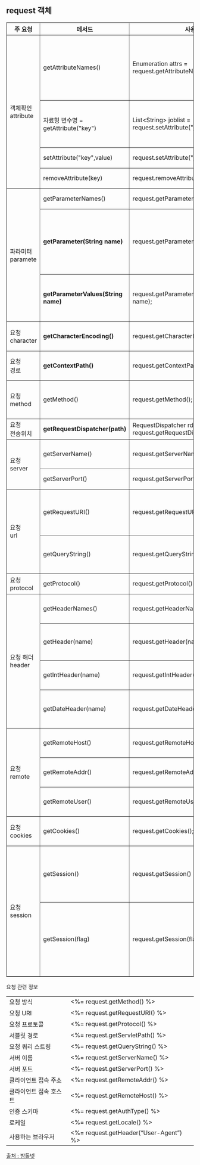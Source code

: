 ## request 객체

<table border="1" cellspacing="0">
<tr>
    <th>주 요청</th>
    <th>메서드</th>
    <th>사용</th>
    <th>설명</th>
</tr>
<tr>
    <td rowspan="4">객체확인<br>attribute</td>
    <td>getAttributeNames()</td>
    <td>Enumeration attrs = request.getAttributeNames();</td>
    <td>페이지로 넘어온 전체 속성값(key,value) 를 확인
        <br>관련된 모든 속성의 이름을 읽어 들인다.
    </td>
</tr>
<tr>
    <td>자료형 변수명 = getAttribute("key")</td>
    <td>List&lt;String&gt; joblist = request.setAttribute("job");</td>
    <td>key 값의 value들을 가져온다. 
        <br>value의 자료형에 따라 변수 자료형 변경
    </td>
</tr>
<tr>
    <td>setAttribute("key",value)</td>
    <td>request.setAttribute("job", jobList);</td>
    <td>key에 value들을 저장한다.
    </td>
</tr>
<tr>
    <td>removeAttribute(key)</td>
    <td>request.removeAttribute("job");</td>
    <td>key값인 객체를 삭제한다.
    </td>
</tr>
<tr>
    <td rowspan="3">파라미터<br>paramete</td>
    <td>getParameterNames()</td>
    <td>request.getParameterNames();</td>
    <td>모든 파라미터의 이름 </td>
</tr>
<tr>
    <td><b>getParameter(String name)</b></td>
    <td>request.getParameter("pnum");</td>
    <td>지정한 이름을 가진 파라미터 중 첫 번째 파라미터 값을 구한다. 
    <br>존재하지 않을 경우 null 반환
    </td>
</tr>
<tr>
    <td><b>getParameterValues(String name)</b></td>
    <td>request.getParameterValues(String name);</td>
    <td>지정한 이름을 가진 파라미터의 모든 값을 String[]으로 구한다. </td>
</tr>
<tr>
    <td>요청<br>character</td> 
    <td><b>getCharacterEncoding()</b></td>
    <td>request.getCharacterEncoding("utf-8")</td>
    <td>요청에서 사용된 인코딩을 구한다.</td>
</tr>
<tr>
    <td>요청<br>경로</td>
    <td><b>getContextPath()</b></td>
    <td>request.getContextPath();</td>
    <td>String : 경로를 얻는다.(현재 프로젝트명)</td>
</tr>
<tr>
    <td>요청<br>method</td>
    <td>getMethod()</td>
    <td>request.getMethod();</td>
    <td>String : 요청 방식이 GET인지 POST인지 구한다.</td>
</tr>
<tr>
    <td>요청<br>전송위치</td>
    <td><b>getRequestDispatcher(path)</b></td>
    <td>RequestDispatcher rd = request.getRequestDispatcher("test.jsp")</td>
    <td>자료를 보낼 위치 지정
    </td>
</tr>
<tr>
    <td rowspan="2">요청<br>server</td>
    <td>getServerName()</td>
    <td>request.getServerName();</td>
    <td>String : 연결시 사용한 서버 이름</td>
</tr>
<tr>
    <td>getServerPort()</td>
    <td>request.getServerPort();</td>
    <td>int : 서버가 실행중인 서버이름</td>
</tr>
<tr>
    <td rowspan="2">요청<br>url</td>
    <td>getRequestURI()</td>
    <td>request.getRequestURI()</td>
    <td>String : HTTP 요청 URL에서 줄에 있는 쿼리 문자를 제외한 부분을 구한다.</td>
</tr>
<tr>
    <td>getQueryString()</td>
    <td>request.getQueryString()</td>
    <td>요청한 URL다음에 오는 쿼리 문자열을 구한다.</td>
</tr>
<tr>
    <td>요청<br>protocol</td>
    <td>getProtocol()</td>
    <td>request.getProtocol()</td>
    <td>해당 프로토콜을 얻는다.</td>
</tr>
<tr>
    <td rowspan="4">요청 해더<br>header</td>
    <td>getHeaderNames()</td>
    <td>request.getHeaderNames();</td>
    <td>요청과 관련된 모든 해더의 이름을 구한다.</td>
</tr>
<tr>
    <td>getHeader(name)</td>
    <td>request.getHeader(name);</td>
    <td>이름이 name인 해더의 값을 String/String[]으로 구한다.</td>
</tr>
<tr>
    <td>getIntHeader(name)</td>
    <td>request.getIntHeader(name);</td>
    <td>이름이 name인 헤더의 값을 int형으로 구한다.</td>
</tr>
<tr>
    <td>getDateHeader(name)</td>
    <td>request.getDateHeader(name);</td>
    <td>이름이 name인 헤더의 값을 long형으로 구한다.</td>
</tr>

<tr>
    <td rowspan="3">요청<br>remote</td>
    <td>getRemoteHost()</td>
    <td>request.getRemoteHost()</td>
    <td>요청한 호스트의 완전한 이름을 구한다.</td>
</tr>
<tr>
    <td>getRemoteAddr()</td>
    <td>request.getRemoteAddr()</td>
    <td>요청한 호스트의 네트워크 주소(ip)를 구한다.</td>
</tr>
<tr>
    <td>getRemoteUser()</td>
    <td>request.getRemoteUser()</td>
    <td>요청한 사용자의 이름이 존재할 경우 구한다.</td>
</tr>
<tr>
    <td>요청<br>cookies</td>
    <td>getCookies()</td>
    <td>request.getCookies();</td>
    <td>요청과 관련된 모든 쿠키를 구한다.</td>
</tr>
<tr>
    <td rowspan="2">요청<br>session</td>
    <td>getSession()</td>
    <td>request.getSession()</td>
    <td>요청과 관련된 세션 객체를 구한다. 
        <br>만약 존재하지 않으면 새로 생성한다.
    </td>
</tr>
<tr>
    <td>getSession(flag)</td>
    <td>request.getSession(flag)</td>
    <td>요청과 관련된 세션 객체를 구한다. 
        <br>만약 세션이 존재하지 않고 flag가 true이면 
        <br>새로운 세션 객체를 생성한다.
    </td>
</tr>

</table>

<table>
    <tr colspan="2">요청 관련 정보<tr>
<tr> <td>요청 방식</td> <td>&lt;%= request.getMethod() %&gt;</td></tr>
<tr> <td>요청 URI</td> <td>&lt;%= request.getRequestURI() %&gt;</td></tr>
<tr> <td>요청 프로토콜</td> <td>&lt;%= request.getProtocol() %&gt;</td></tr>
<tr> <td>서블릿 경로</td> <td>&lt;%= request.getServletPath() %&gt;</td></tr>
<tr> <td>요청 쿼리 스트링</td> <td>&lt;%= request.getQueryString() %&gt;</td></tr>
<tr> <td>서버 이름</td> <td>&lt;%= request.getServerName() %&gt;</td></tr>
<tr> <td>서버 포트</td> <td>&lt;%= request.getServerPort() %&gt;</td></tr>
<tr> <td>클라이언트 접속 주소</td> <td>&lt;%= request.getRemoteAddr() %&gt;</td></tr>
<tr> <td>클라이언트 접속 호스트</td> <td>&lt;%= request.getRemoteHost() %&gt;</td></tr>
<tr> <td>인증 스키마</td> <td>&lt;%= request.getAuthType() %&gt;</td></tr>
<tr> <td>로케일</td> <td>&lt;%= request.getLocale() %&gt;</td></tr>
<tr> <td>사용하는 브라우저</td> <td>&lt;%= request.getHeader(“User-Agent”) %&gt;</td></tr>
</table>

[출처 : 밤톨넷](http://bamtol.net/v5/bbs/board.php?bo_table=pp_server&wr_id=9)
